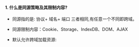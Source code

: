 #### 1. 什么是同源策略及其限制内容?

- 同源指的是: 协议+ 域名+ 端口 三者相同,有任意一个不同即跨域。

- 同源限制内容：Cookie、Storage、IndexDB、DOM、AJAX

- 默认允许跨域加载资源: <img> <link><script>

  发生跨域时，请求是照常发送的，服务器也是照常响应，但是结果被浏览器拦截了。

#### 2. 跨域解决方案

1. ##### JSONP

   - 利用<script>标签允许跨域的特点，动态向服务器获取JS代码。
   - JSONP和AJAX都是客户端向服务器发送请求，AJAX属于同源策略，JSONP属于非同源策略。
   - JSON简单并且兼容性好，但是仅支持get方法并且不安全(不能用JSONP返回重要信息)
   - 实现如下,访问后端的一个接口，接口返回的字符串会被当成JS代码直接执行，在后面的script就可以获取到其中定义的变量和方法等数据。

   ```html
   <script src="http://xxx/test">
   ```

2. ##### CORS（Cross Origin Resource Sharing）跨域资源共享

   - CORS需要浏览器和服务器同时支持，IE8、9需要通过XDomainRequest实现
   - 服务器设置 Access-Control-Allow-Origin开启CORS,该属性表示允许哪些域名访问资源，*表示所有域名都可以访问。
   - 简单请求（满足一下两个条件）：
     - GET、HEAD、POST
     - Content-Type的值为text/plain 、multipart/form-data、application/x-www-form-urlencodeed中的一个。
   - 复杂请求（不是简单的就是复杂)，复杂请求在正式通信前，会先发送一次’预检‘的option请求,通过该请求来判断服务器是否允许跨域。

3. ##### postMessage

   - 页面和其打开的新窗口的数据传递
   - 多窗口间消息传递
   - 页面和嵌套的iframe消息传递
   - 上面三种场景的跨域数据传递

4. ##### Websocket

   Websocket不存在同源策略，因此可以进行跨域。

5. ##### Node中间件代理

   就是创建了一个代理服务器，代理服务器配置了CORS,然后浏览器发到代理服务器，代理服务器再转发给服务器。

6. ##### Nginx反向代理

   搭建一个nginx服务器，用于转发请求，只需要修改nginx的配置即可解决跨域。

7. ##### window.name和iframe

8. ##### location.hash + iframe

9. ##### document.domain+iframe



#### 3. 补充

- 像Vue等框架开发时，也会开启一个本地服务器，这个服务器默认配置了CORS,不过页面本身就是本地服务器返回的,因此和本地服务器是没有跨域问题的，就算把本地服务器的CORS关闭了，本地服务器依旧可以实现代理的功能(还是利用了服务器之间允许跨域的机制)。

- 注意: 通过前端的代理解决跨域只有在开发时期有效，因为开发的时候才有本地服务器(devServer)，等到打包以后，就是直接跑在服务器上了。而后端也同样部署在同一个服务器上，端口号不同，会有跨域。 因此日常工作中，主要使用的跨域解决方案是CORS和Nginx反向代理。

